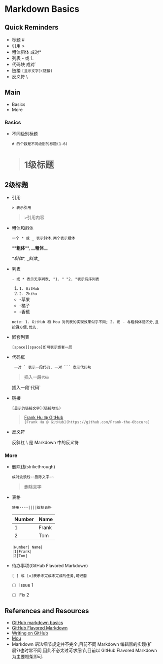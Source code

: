 # Markdown Basics


## Quick Reminders
* 标题 #
* 引用 >
* 粗体斜体 成对*
* 列表 - 或 1.
* 代码块 成对`
* 链接 `[显示文字](链接)`
* 反义符 \


## Main
- Basics
- More

### Basics
* 不同级别标题

    `# 的个数是不同级别的标题(1-6)`

    ># 1级标题
## 2级标题

* 引用

	`> 表示引用`
	>\>引用内容

* 粗体和斜体

	`一个 * 或 _ 表示斜体,两个表示粗体`
	
    \*\***粗体**\*\*, \_\___粗体__\_\_
    
    \**斜体*\*, \__斜体_\_

* 列表

    `- 或 * 表示无序列表, "1. " "2. "表示有序列表`
    1. `1. GitHub`   
    2. `2. Zhihu`

	* \-苹果			
	* \-橘子
	* \-香蕉

	`note: 1. GitHub 和 Mou 对列表的实现效果似乎不同; 2. 用 - 与粗斜体易区分,且按键方便,优先.`

* 嵌套列表

	`[space][space]即可表示嵌套一层`

* 代码框

	`` 一对 ` 表示一段代码, 一对 ``` 表示代码块`` 
	>插入一段`代码`
	
    插入一段\`代码\`

* 链接

	`[显示的链接文字](链接地址)`
	>[Frank Hu @ GitHub](https://github.com/Frank-the-Obscure)	
	`[Frank Hu @ GitHub](https://github.com/Frank-the-Obscure)`

* 反义符 

	反斜杠 \ 是 Markdown 中的反义符
 
### More
* 删除线(strikethrough)

    `成对波浪线~~删除文字~~`
	>~~删除文字~~

* 表格

	`使用----||||绘制表格`
	
	|Number| Name|
	|-|-|
	|1|Frank|
	|2|Tom|
	
    ```
    |Number| Name|
	|1|Frank|
	|2|Tom|
	```
* 待办事项(GitHub Flavored Markdown)

	`[ ] 或 [x]表示未完成未完成的任务,可嵌套`
	
	
	 - [ ] Issue 1
	 - [ ] Fix 2
	 
	

## References and Resources

* [GitHub markdown basics](https://help.github.com/articles/markdown-basics/)
* [GitHub Flavored Markdown](https://help.github.com/articles/github-flavored-markdown/)
* [Writing on GitHub](https://help.github.com/articles/writing-on-github/)
* [Mou](http://25.io/mou/)
* Markdown 语法细节规定并不完全,目前不同 Markdown 编辑器的实现(扩展?)也时常不同,因此不必太过苛求细节,目前以 GitHub Flavored Markdown 为主要框架即可.